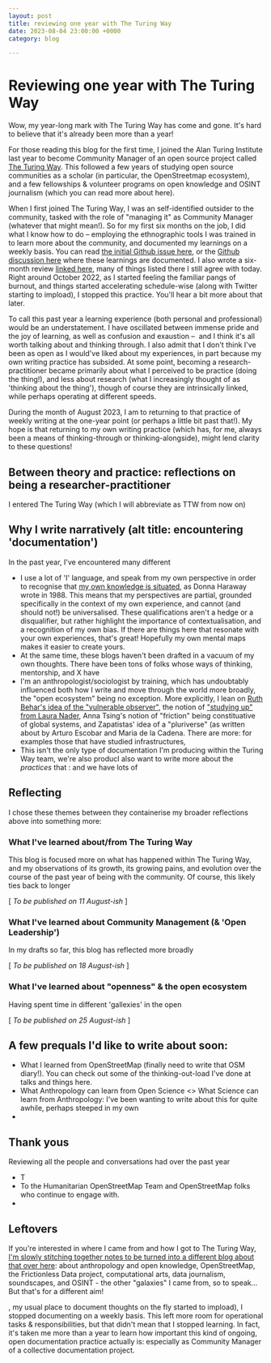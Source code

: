 ```yaml
---
layout: post
title: reviewing one year with The Turing Way
date: 2023-08-04 23:00:00 +0000
category: blog

---
```

# Reviewing one year with The Turing Way

Wow, my year-long mark with The Turing Way has come and gone. It's hard to believe that it's already been more than a year!

For those reading this blog for the first time, I joined the Alan Turing Institute last year to become Community Manager of an open source project called [The Turing Way](https://the-turing-way.netlify.app/). This followed a few years of studying open source communities as a scholar (in particular, the OpenStreetmap ecosystem), and a few fellowships & volunteer programs on open knowledge and OSINT journalism (which you can read more about here).

When I first joined The Turing Way, I was an self-identified outsider to the community, tasked with the role of "managing it" as Community Manager (whatever that might mean!). So for my first six months on the job, I did what I know how to do – employing the ethnographic tools I was trained in to learn more about the community, and documented my learnings on a weekly basis. You can read [the initial Github issue here](https://github.com/alan-turing-institute/the-turing-way/issues/2318), or the [Github discussion here](https://github.com/alan-turing-institute/the-turing-way/discussions/2552) where these learnings are documented. I also  wrote a six-month review [linked here](), many of things listed there I still agree with today. Right around October 2022, as I started feeling the familiar pangs of burnout, and things started accelerating schedule-wise (along with Twitter starting to impload), I stopped this practice. You'll hear a bit more about that later.

To call this past year a learning experience (both personal and professional) would be an understatement. I have oscillated between immense pride and the joy of learning, as well as confusion and exaustion –  and I think it's all worth talking about and thinking through. I also admit that I don't think I've been as open as I would've liked about my experiences, in part because my own writing practice has subsided. At some point, becoming a research-practitioner became primarily about what I perceived to be practice (doing the thing!), and less about research (what I increasingly thought of as 'thinking about the thing'), though of course they are intrinsically linked, while perhaps operating at different speeds. 

During the month of August 2023, I am to returning to that practice of weekly writing at the one-year point (or perhaps a little bit past that!). My hope is that returning to my own writing practice (which has, for me, always been a means of thinking-through or thinking-alongside), might lend clarity to these questions!

## Between theory and practice: reflections on being a researcher-practitioner

I entered The Turing Way (which I will abbreviate as TTW from now on) 

## Why I write narratively (alt title: encountering 'documentation')

In the past year, I've encountered many different 

- I use a lot of 'I' language, and speak from my own perspective in order to recognise that [my own knowledge is situated](https://www.jstor.org/stable/3178066), as Donna Haraway wrote in 1988. This means that my perspectives are partial, grounded specifically in the context of my own experience, and cannot (and should not!) be universalised. These qualifications aren't a hedge or a disqualifier, but rather highlight the importance of contextualisation, and a recognition of my own bias. If there are things here that resonate with your own experiences, that's great! Hopefully my own mental maps makes it easier to create yours. 
- At the same time, these blogs haven't been drafted in a vacuum of my own thoughts. There have been tons of folks whose ways of thinking, mentorship, and X have 
- I'm an anthropologist/sociologist by training, which has undoubtably influenced both how I write and move through the world more broadly, the "open ecosystem" being no exception. More explicitly, I lean on [Ruth Behar's idea of the "vulnerable observer"](https://pages.uoregon.edu/koopman/events_readings/coast_group/PNWPrag_2010_behar.pdf), the notion of ["studying up" from Laura Nader](https://www.dourish.com/classes/readings/Nader-StudyingUp.pdf), Anna Tsing's notion of "friction" being constituative of global systems, and Zapatistas' idea of a "pluriverse" (as written about by Arturo Escobar and Maria de la Cadena. There are more: for examples those that have studied infrastructures,  
- This isn't the only type of documentation I'm producing within the Turing Way team, we're also producI also want to write more about the *practices* that : and we have lots of 

## Reflecting

I chose these themes between they containerise my broader reflections above into something more: 

### What I've learned about/from The Turing Way

This blog is focused more on what has happened within The Turing Way, and my observations of its growth, its growing pains, and evolution over the course of the past year of being with the community. Of course, this likely ties back to longer 

[ _To be published on 11 August-ish_ ]

### What I've learned about Community Management (& 'Open Leadership')

In my drafts so far, this blog has reflected more broadly

[ _To be published on 18 August-ish_ ]

### What I've learned about "openness" & the open ecosystem

Having spent time in different 'gallexies' in the open 

[ _To be published on 25 August-ish_ ]


## A few prequals I'd like to write about soon:
- What I learned from OpenStreetMap (finally need to write that OSM diary!). You can check out some of the thinking-out-load I've done at talks and things here.
- What Anthropology can learn from Open Science <> What Science can learn from Anthropology: I've been wanting to write about this for quite awhile, perhaps steeped in my own 
- 

## Thank yous
Reviewing all the people and conversations had over the past year
- T
- To the Humanitarian OpenStreetMap Team and OpenStreetMap folks who continue to engage with.
- 


## Leftovers
If you're interested in where I came from and how I got to The Turing Way, [I'm slowly stitching together notes to be turned into a different blog about that over here](https://): about anthropology and open knowledge, OpenStreetMap, the Frictionless Data project, computational arts, data journalism, soundscapes, and OSINT - the other "galaxies" I came from, so to speak... But that's for a different aim!

, my usual place to document thoughts on the fly started to impload), I stopped documenting on a weekly basis. This left more room for operational tasks & responsibilities, but that didn't mean that I stopped learning. In fact, it's taken me more than a year to learn how important this kind of ongoing, open documentation practice actually is: especially as Community Manager of a collective documentation project. 